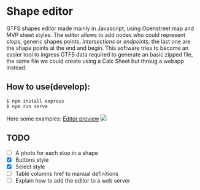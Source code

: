 # Shape editor
GTFS shapes editor made mainly in Javascript, using Openstreet map and MVP sheet styles.
The editor allows to add nodes who could represent *stops*, generic shapes points, *intersections* or *endpoints*, the last one are the shape points at the end and begin.
This software tries to become an easier tool to ingress GTFS data required to generate an basic zipped file, the same file we could create using a Calc Sheet but 
throug a webapp instead.

## How to use(develop):

    $ npm install express
    $ npm run serve

Here some examples:
[Editor preview](https://jeancahu.github.io/GTFS_shapes_editor_JS/index.html)
<img src="http://161.35.54.122:10066/gtfs_shape_editor.png" >

## TODO

* [ ] A photo for each stop in a shape
* [x] Buttons style
* [x] Select style
* [ ] Table columns href to manual definitions
* [ ] Explain how to add the editor to a web server
